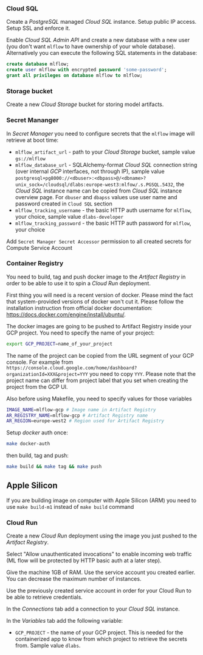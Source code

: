 ### Cloud SQL

Create a *PostgreSQL* managed *Cloud SQL* instance.
Setup public IP access.
Setup SSL and enforce it.

Enable *Cloud SQL Admin API* and create a new database with a new user (you don't want `mlflow` to have ownership of your whole database).
Alternatively you can execute the following SQL statements in the database:
```sql
create database mlflow;
create user mlflow with encrypted password 'some-password';
grant all privileges on database mlflow to mlflow;
```

### Storage bucket

Create a new *Cloud Storage* bucket for storing model artifacts.

### Secret Mananger

In *Secret Manager* you need to configure secrets that the `mlflow` image will retrieve at boot time:

* `mlflow_artifact_url` - path to your *Cloud Storage* bucket, sample value `gs://mlflow`
* `mlflow_database_url` - SQLAlchemy-format *Cloud SQL* connection string (over internal *GCP* interfaces, not through IP), sample value `postgresql+pg8000://<dbuser>:<dbpass>@/<dbname>?unix_sock=/cloudsql/dlabs:europe-west3:mlfow/.s.PGSQL.5432`, the *Cloud SQL* instance name can be copied from *Cloud SQL* instance overview page. For `dbuser` and `dbapss` values use user name and password created in `Cloud SQL` section
* `mlflow_tracking_username` - the basic HTTP auth username for `mlflow`, your choice, sample value `dlabs-developer`
* `mlflow_tracking_password` - the basic HTTP auth password for `mlflow`, your choice

Add `Secret Manager Secret Accessor` permission to all created secrets for Compute Service Account
### Container Registry

You need to build, tag and push docker image to the *Artifact Registry* in order to be able to use it to spin a *Cloud Run* deployment.

First thing you will need is a recent version of docker. Please mind the fact that system-provided versions of docker won't cut it. Please follow the installation instruction from official docker documentation: https://docs.docker.com/engine/install/ubuntu/.

The docker images are going to be pushed to Artifact Registry inside your GCP project. You need to specify the name of your project:
```sh
export GCP_PROJECT=name_of_your_project
```
The name of the project can be copied from the URL segment of your GCP console. For example from `https://console.cloud.google.com/home/dashboard?organizationId=XXX&project=YYY` you need to copy `YYY`. Please note that the project name can differ from project label that you set when creating the project from the GCP UI.

Also before using Makefile, you need to specify values for those variables
```sh
IMAGE_NAME=mlflow-gcp # Image name in Artifact Registry
AR_REGISTRY_NAME=mlflow-gcp # Artifact Registry name
AR_REGION=europe-west2 # Region used for Artifact Registry
```

Setup *docker* auth once:

```sh
make docker-auth
```

then build, tag and push:

```sh
make build && make tag && make push
```
## Apple Silicon
If you are building image on computer with Apple Silicon (ARM) you need to use `make build-m1` instead of `make build` command  


### Cloud Run

Create a new *Cloud Run* deployment using the image you just pushed to the *Artifact Registry*.

Select "Allow unauthenticated invocations" to enable incoming web traffic (ML flow will be protected by HTTP basic auth at a later step).

Give the machine 1GB of RAM. Use the service account you created earlier. You can decrease the maximum number of instances.

Use the previously created service account in order for your Cloud Run to be able to retrieve credentials.

In the *Connections* tab add a connection to your *Cloud SQL* instance.

In the *Variables* tab add the following variable:

* `GCP_PROJECT` - the name of your GCP project. This is needed for the containerized app to know from which project to retrieve the secrets from. Sample value `dlabs`.
